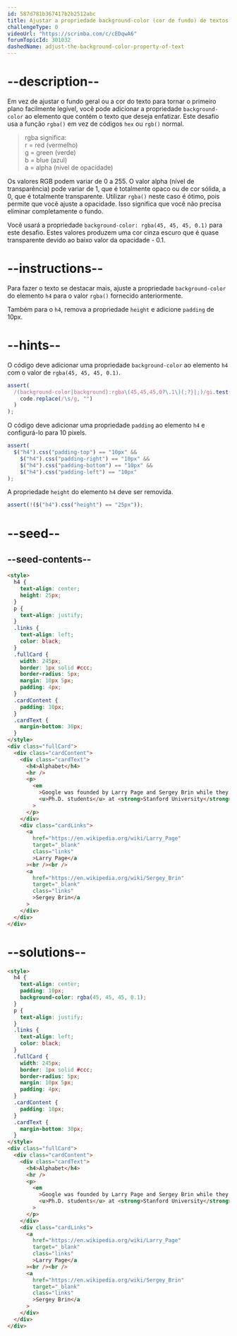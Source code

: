 ```yaml
---
id: 587d781b367417b2b2512abc
title: Ajustar a propriedade background-color (cor de fundo) de textos
challengeType: 0
videoUrl: "https://scrimba.com/c/cEDqwA6"
forumTopicId: 301032
dashedName: adjust-the-background-color-property-of-text
---
```


# --description--

Em vez de ajustar o fundo geral ou a cor do texto para tornar o primeiro plano facilmente legível, você pode adicionar a propriedade `background-color` ao elemento que contém o texto que deseja enfatizar. Este desafio usa a função `rgba()` em vez de códigos `hex` ou `rgb()` normal.

<blockquote>rgba significa:<br>r = red (vermelho)<br>g = green (verde)<br>b = blue (azul)<br> a = alpha (nível de opacidade)</blockquote>

Os valores RGB podem variar de 0 a 255. O valor alpha (nível de transparência) pode variar de 1, que é totalmente opaco ou de cor sólida, a 0, que é totalmente transparente. Utilizar `rgba()` neste caso é ótimo, pois permite que você ajuste a opacidade. Isso significa que você não precisa eliminar completamente o fundo.

Você usará a propriedade `background-color: rgba(45, 45, 45, 0.1)` para este desafio. Estes valores produzem uma cor cinza escuro que é quase transparente devido ao baixo valor da opacidade - 0.1.

# --instructions--

Para fazer o texto se destacar mais, ajuste a propriedade `background-color` do elemento `h4` para o valor `rgba()` fornecido anteriormente.

Também para o `h4`, remova a propriedade `height` e adicione `padding` de 10px.

# --hints--

O código deve adicionar uma propriedade `background-color` ao elemento `h4` com o valor de `rgba(45, 45, 45, 0.1)`.

```js
assert(
  /(background-color|background):rgba\(45,45,45,0?\.1\)(;?}|;)/gi.test(
    code.replace(/\s/g, "")
  )
);
```

O código deve adicionar uma propriedade `padding` ao elemento `h4` e configurá-lo para 10 pixels.

```js
assert(
  $("h4").css("padding-top") == "10px" &&
    $("h4").css("padding-right") == "10px" &&
    $("h4").css("padding-bottom") == "10px" &&
    $("h4").css("padding-left") == "10px"
);
```

A propriedade `height` do elemento `h4` deve ser removida.

```js
assert(!($("h4").css("height") == "25px"));
```

# --seed--

## --seed-contents--

```html
<style>
  h4 {
    text-align: center;
    height: 25px;
  }
  p {
    text-align: justify;
  }
  .links {
    text-align: left;
    color: black;
  }
  .fullCard {
    width: 245px;
    border: 1px solid #ccc;
    border-radius: 5px;
    margin: 10px 5px;
    padding: 4px;
  }
  .cardContent {
    padding: 10px;
  }
  .cardText {
    margin-bottom: 30px;
  }
</style>
<div class="fullCard">
  <div class="cardContent">
    <div class="cardText">
      <h4>Alphabet</h4>
      <hr />
      <p>
        <em
          >Google was founded by Larry Page and Sergey Brin while they were
          <u>Ph.D. students</u> at <strong>Stanford University</strong>.</em
        >
      </p>
    </div>
    <div class="cardLinks">
      <a
        href="https://en.wikipedia.org/wiki/Larry_Page"
        target="_blank"
        class="links"
        >Larry Page</a
      ><br /><br />
      <a
        href="https://en.wikipedia.org/wiki/Sergey_Brin"
        target="_blank"
        class="links"
        >Sergey Brin</a
      >
    </div>
  </div>
</div>
```

# --solutions--

```html
<style>
  h4 {
    text-align: center;
    padding: 10px;
    background-color: rgba(45, 45, 45, 0.1);
  }
  p {
    text-align: justify;
  }
  .links {
    text-align: left;
    color: black;
  }
  .fullCard {
    width: 245px;
    border: 1px solid #ccc;
    border-radius: 5px;
    margin: 10px 5px;
    padding: 4px;
  }
  .cardContent {
    padding: 10px;
  }
  .cardText {
    margin-bottom: 30px;
  }
</style>
<div class="fullCard">
  <div class="cardContent">
    <div class="cardText">
      <h4>Alphabet</h4>
      <hr />
      <p>
        <em
          >Google was founded by Larry Page and Sergey Brin while they were
          <u>Ph.D. students</u> at <strong>Stanford University</strong>.</em
        >
      </p>
    </div>
    <div class="cardLinks">
      <a
        href="https://en.wikipedia.org/wiki/Larry_Page"
        target="_blank"
        class="links"
        >Larry Page</a
      ><br /><br />
      <a
        href="https://en.wikipedia.org/wiki/Sergey_Brin"
        target="_blank"
        class="links"
        >Sergey Brin</a
      >
    </div>
  </div>
</div>
```
